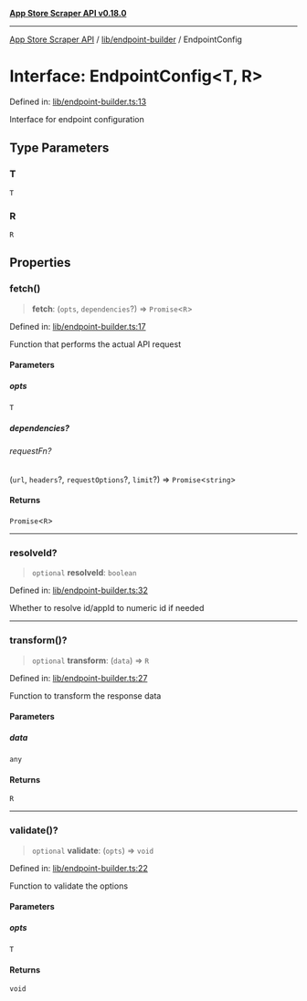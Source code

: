 [**App Store Scraper API v0.18.0**](../../../README.md)

***

[App Store Scraper API](../../../modules.md) / [lib/endpoint-builder](../README.md) / EndpointConfig

# Interface: EndpointConfig\<T, R\>

Defined in: [lib/endpoint-builder.ts:13](https://github.com/facundoolano/app-store-scraper/blob/1e0c65b171e0bad4a38692c4616a992bb494cdd4/lib/endpoint-builder.ts#L13)

Interface for endpoint configuration

## Type Parameters

### T

`T`

### R

`R`

## Properties

### fetch()

> **fetch**: (`opts`, `dependencies`?) => `Promise`\<`R`\>

Defined in: [lib/endpoint-builder.ts:17](https://github.com/facundoolano/app-store-scraper/blob/1e0c65b171e0bad4a38692c4616a992bb494cdd4/lib/endpoint-builder.ts#L17)

Function that performs the actual API request

#### Parameters

##### opts

`T`

##### dependencies?

###### requestFn?

(`url`, `headers`?, `requestOptions`?, `limit`?) => `Promise`\<`string`\>

#### Returns

`Promise`\<`R`\>

***

### resolveId?

> `optional` **resolveId**: `boolean`

Defined in: [lib/endpoint-builder.ts:32](https://github.com/facundoolano/app-store-scraper/blob/1e0c65b171e0bad4a38692c4616a992bb494cdd4/lib/endpoint-builder.ts#L32)

Whether to resolve id/appId to numeric id if needed

***

### transform()?

> `optional` **transform**: (`data`) => `R`

Defined in: [lib/endpoint-builder.ts:27](https://github.com/facundoolano/app-store-scraper/blob/1e0c65b171e0bad4a38692c4616a992bb494cdd4/lib/endpoint-builder.ts#L27)

Function to transform the response data

#### Parameters

##### data

`any`

#### Returns

`R`

***

### validate()?

> `optional` **validate**: (`opts`) => `void`

Defined in: [lib/endpoint-builder.ts:22](https://github.com/facundoolano/app-store-scraper/blob/1e0c65b171e0bad4a38692c4616a992bb494cdd4/lib/endpoint-builder.ts#L22)

Function to validate the options

#### Parameters

##### opts

`T`

#### Returns

`void`
